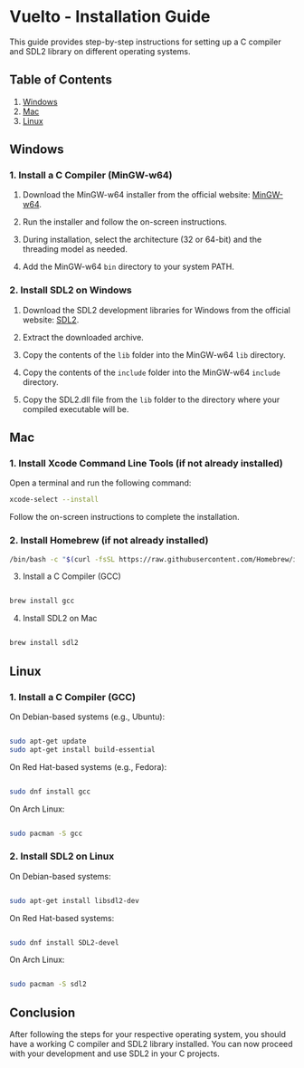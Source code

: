 # Vuelto - Installation Guide

This guide provides step-by-step instructions for setting up a C compiler and SDL2 library on different operating systems.

## Table of Contents

1. [Windows](#windows)
2. [Mac](#mac)
3. [Linux](#linux)

## Windows

### 1. Install a C Compiler (MinGW-w64)

1. Download the MinGW-w64 installer from the official website: [MinGW-w64](https://mingw-w64.org/doku.php).

2. Run the installer and follow the on-screen instructions.

3. During installation, select the architecture (32 or 64-bit) and the threading model as needed.

4. Add the MinGW-w64 `bin` directory to your system PATH.

### 2. Install SDL2 on Windows

1. Download the SDL2 development libraries for Windows from the official website: [SDL2](https://www.libsdl.org/download-2.0.php).

2. Extract the downloaded archive.

3. Copy the contents of the `lib` folder into the MinGW-w64 `lib` directory.

4. Copy the contents of the `include` folder into the MinGW-w64 `include` directory.

5. Copy the SDL2.dll file from the `lib` folder to the directory where your compiled executable will be.

## Mac

### 1. Install Xcode Command Line Tools (if not already installed)

Open a terminal and run the following command:

```bash
xcode-select --install
```

Follow the on-screen instructions to complete the installation.

### 2. Install Homebrew (if not already installed)

```bash
/bin/bash -c "$(curl -fsSL https://raw.githubusercontent.com/Homebrew/install/master/install.sh)"
```

3. Install a C Compiler (GCC)

```bash

brew install gcc

```

4. Install SDL2 on Mac

```bash

brew install sdl2

```

## Linux
### 1. Install a C Compiler (GCC)

On Debian-based systems (e.g., Ubuntu):

```bash

sudo apt-get update
sudo apt-get install build-essential
```

On Red Hat-based systems (e.g., Fedora):

```bash

sudo dnf install gcc
```

On Arch Linux:

```bash

sudo pacman -S gcc
```

### 2. Install SDL2 on Linux

On Debian-based systems:

```bash

sudo apt-get install libsdl2-dev
```

On Red Hat-based systems:

```bash

sudo dnf install SDL2-devel
```

On Arch Linux:

```bash

sudo pacman -S sdl2
```

## Conclusion

After following the steps for your respective operating system, you should have a working C compiler and SDL2 library installed. You can now proceed with your development and use SDL2 in your C projects.